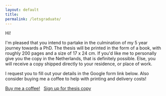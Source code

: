 ```yaml
---
layout: default
title:
permalink: /letsgraduate/
---
```

Hi!

I'm pleased that you intend to partake in the culmination of my 5 year journey towards a PhD. The thesis will be printed in the form of a book, with roughly 200 pages and a size of 17 x 24 cm. If you'd like me to personally give you the copy in the Netherlands, that is definitely possible. Else, you will receive a copy shipped directly to your residence, or place of work. 

I request you to fill out your details in the Google form link below. Also consider buying me a coffee to help with printing and delivery costs!

[Buy me a coffee!](https://buymeacoffee.com/letsgraduate) &nbsp; [Sign up for thesis copy](https://docs.google.com/forms/d/e/1FAIpQLScb3-G2QBJAwIVLoEIYVaPxZ7qvpvj0sRAvR6yBIba-FbTFXg/viewform?usp=sf_link)

